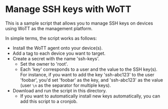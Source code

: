 # Manage SSH keys with WoTT

This is a sample script that allows you to manage SSH keys on devices using WoTT as the management platform.

In simple terms, the script works as follows:

 * Install the WoTT agent onto your device(s).
 * Add a tag to each device you want to target.
 * Create a secret with the name 'ssh-keys'.
   * Set the owner to 'root'.
   * Each 'key' corresponds to a user and the value to the SSH key(s). For instance, if you want to add the key 'ssh-abc123' to the user 'foobar', you'd set 'foobar' as the key, and 'ssh-abc123' as the value (user `\n` as the separator for multiple keys).
 * Download and run the script in this directory.
   * If you want to automatically install new keys automatically, you can add this script to a cronjob.
